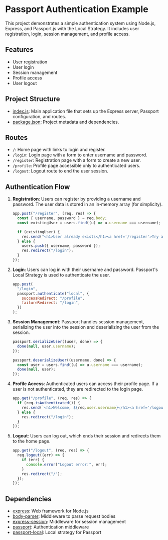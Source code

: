 # Passport Authentication Example

This project demonstrates a simple authentication system using Node.js, Express, and Passport.js with the Local Strategy. It includes user registration, login, session management, and profile access.

## Features

- User registration
- User login
- Session management
- Profile access
- User logout

## Project Structure

- [index.js](http://_vscodecontentref_/0): Main application file that sets up the Express server, Passport configuration, and routes.
- [package.json](http://_vscodecontentref_/1): Project metadata and dependencies.

## Routes

- `/`: Home page with links to login and register.
- `/login`: Login page with a form to enter username and password.
- `/register`: Registration page with a form to create a new user.
- `/profile`: Profile page accessible only to authenticated users.
- `/logout`: Logout route to end the user session.

## Authentication Flow

1. **Registration**: Users can register by providing a username and password. The user data is stored in an in-memory array (for simplicity).
    ```js
    app.post("/register", (req, res) => {
      const { username, password } = req.body;
      const existingUser = users.find((u) => u.username === username);

      if (existingUser) {
        res.send("<h1>User already exists</h1><a href='/register'>Try again</a>");
      } else {
        users.push({ username, password });
        res.redirect("/login");
      }
    });
    ```
2. **Login**: Users can log in with their username and password. Passport's Local Strategy is used to authenticate the user.
    ```js
    app.post(
      "/login",
      passport.authenticate("local", {
        successRedirect: "/profile",
        failureRedirect: "/login",
      })
    );
    ```
3. **Session Management**: Passport handles session management, serializing the user into the session and deserializing the user from the session.
    ```js
    passport.serializeUser((user, done) => {
      done(null, user.username);
    });

    passport.deserializeUser((username, done) => {
      const user = users.find((u) => u.username === username);
      done(null, user);
    });
    ```
4. **Profile Access**: Authenticated users can access their profile page. If a user is not authenticated, they are redirected to the login page.
    ```js
    app.get("/profile", (req, res) => {
      if (req.isAuthenticated()) {
        res.send(`<h1>Welcome, ${req.user.username}</h1><a href='/logout'>Logout</a>`);
      } else {
        res.redirect("/login");
      }
    });
    ```
5. **Logout**: Users can log out, which ends their session and redirects them to the home page.
    ```js
    app.get("/logout", (req, res) => {
      req.logout((err) => {
        if (err) {
          console.error("Logout error:", err);
        }
        res.redirect("/");
      });
    });
    ```

## Dependencies

- [express](http://_vscodecontentref_/2): Web framework for Node.js
- [body-parser](http://_vscodecontentref_/3): Middleware to parse request bodies
- [express-session](http://_vscodecontentref_/4): Middleware for session management
- [passport](http://_vscodecontentref_/5): Authentication middleware
- [passport-local](http://_vscodecontentref_/6): Local strategy for Passport